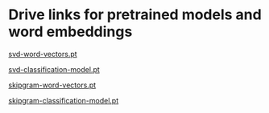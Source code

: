 # Drive links for pretrained models and word embeddings
[svd-word-vectors.pt](https://drive.google.com/file/d/1MY4WoyDjkx_4r-dJKp1wOY9WXDBwf-nZ/view?usp=drive_link)

[svd-classification-model.pt](https://drive.google.com/file/d/11StXnp4TsKAymvynk1hh6lLSai4FkOyu/view?usp=drive_link)

[skipgram-word-vectors.pt](https://drive.google.com/file/d/1-n0WeoCbgtOZdnHxvZ9myh-D-5-_-Qm1/view?usp=drive_link)

[skipgram-classification-model.pt](https://drive.google.com/file/d/1iYvL3gWuSYL-CudBgvIiAqMEOQqeZ6cV/view?usp=drive_link)
